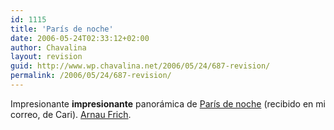 ```yaml
---
id: 1115
title: 'París de noche'
date: 2006-05-24T02:33:12+02:00
author: Chavalina
layout: revision
guid: http://www.wp.chavalina.net/2006/05/24/687-revision/
permalink: /2006/05/24/687-revision/
---
```

Impresionante **impresionante** panorámica de <a href="http://framboise781.free.fr/Paris.htm" target="_blank">París de noche</a> (recibido en mi correo, de Cari). <a href="http://www.arnaudfrichphoto.com/" target="_blank">Arnau Frich</a>.